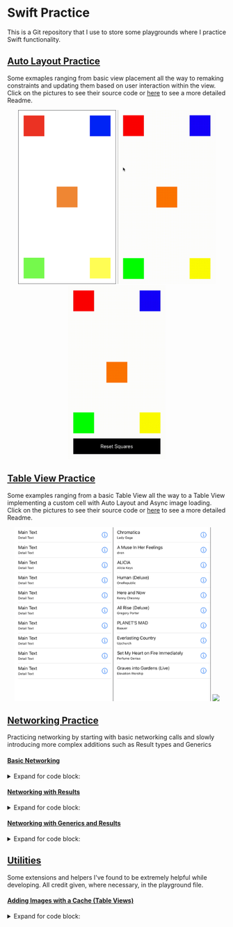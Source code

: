 # Swift Practice
This is a Git repository that I use to store some playgrounds where I practice Swift functionality.

## [Auto Layout Practice](https://github.com/StevenWorrall/Swift-Practice/tree/master/AutoLayout/)
Some exmaples ranging from basic view placement all the way to remaking constraints and updating them based on user interaction within the view. Click on the pictures to see their source code or [here](https://github.com/StevenWorrall/Swift-Practice/tree/master/AutoLayout/) to see a more detailed Readme.
<p align="center">
	<a href="https://github.com/StevenWorrall/Swift-Practice/tree/master/AutoLayout/BasicAutoLayout.playground"><img src="https://github.com/StevenWorrall/Swift-Practice/blob/master/Pictures/BasicAutoLayout.png" height=400px width=auto ></a>
	<a href="https://github.com/StevenWorrall/Swift-Practice/tree/master/AutoLayout/BasicAnimationAutoLayout.playground"><img src="https://github.com/StevenWorrall/Swift-Practice/blob/master/Pictures/BasicAnimationAutoLayout.gif" height=400px width=auto ></a>
	<a href="https://github.com/StevenWorrall/Swift-Practice/tree/master/AutoLayout/RemakeAnimationAutoLayout.playground"><img src="https://github.com/StevenWorrall/Swift-Practice/blob/master/Pictures/RemakeAnimationAutoLayout.gif" height=400px width=auto ></a>
</p>


## [Table View Practice](https://github.com/StevenWorrall/Swift-Practice/tree/master/TableView/)
Some examples ranging from a basic Table View all the way to a Table View implementing a custom cell with Auto Layout and Async image loading. Click on the pictures to see their source code or [here](https://github.com/StevenWorrall/Swift-Practice/tree/master/TableView/) to see a more detailed Readme.
<p align="center">
	<a href="https://github.com/StevenWorrall/Swift-Practice/tree/master/TableView/BasicTableView.playground"><img src="https://github.com/StevenWorrall/Swift-Practice/blob/master/Pictures/BasicTableView.png" height=400px width=auto ></a>
	<a href="https://github.com/StevenWorrall/Swift-Practice/tree/master/TableView/TextBasedWithNetwork.playground"><img src="https://github.com/StevenWorrall/Swift-Practice/blob/master/Pictures/TextBasedWithNetwork.png" height=400px width=auto ></a>
	<a href="https://github.com/StevenWorrall/Swift-Practice/tree/master/TableView/TextBasedWithImagePopover.playground"><img src="https://github.com/StevenWorrall/Swift-Practice/blob/master/Pictures/TextBasedWithImagePopover.png" height=400px width=auto ></a>
</p>

## [Networking Practice](https://github.com/StevenWorrall/Swift-Practice/tree/master/Networking/)
Practicing networking by starting with basic networking calls and slowly introducing more complex additions such as Result types and Generics
#### [Basic Networking](https://github.com/StevenWorrall/Swift_Practice/tree/master/Networking/BasicNetworking.playground)
<details>
  <summary>Expand for code block:</summary>
  
```swift
func fetchItunesData(completion: @escaping (FeedResponse?, Error?) -> ()) {
    guard let url = URL(string: urlString) else { return }
    
    URLSession.shared.dataTask(with: url) { (data, resp, error) in
        if let err = error {
            completion(nil, err)
            return
        }
        do {
            let albumData = try JSONDecoder().decode(FeedResponse.self, from: data!)
            completion(albumData, nil)
        } catch let jsonError {
            completion(nil, jsonError)
        }
    }.resume()
}
```
</details>

#### [Networking with Results](https://github.com/StevenWorrall/Swift_Practice/tree/master/Networking/ResultsTypeNetworking.playground)
<details>
  <summary>Expand for code block:</summary>
  
```swift
func fetchItunesDataWithResults(completion: @escaping (Result<FeedResponse, Error>) -> ()) {
	URLSession.shared.dataTask(with: url) { (data, resp, err) in
        if let err = err {
            completion(.failure(err))
            return
        }
    ...

fetchItunesDataWithResults { (result) in
    switch result {
    case .success(let data):
        guard let resultData = data.feed.results else { return }
        
        resultData.forEach({ (album) in
            if let name = album.name {
                print(name)
            }
        })
    ...
}
```
</details>

#### [Networking with Generics and Results](https://github.com/StevenWorrall/Swift_Practice/tree/master/Networking/GenericsNetworking.playground)
<details>
  <summary>Expand for code block:</summary>

```swift
public func fetchGenericData<T: Decodable>(urlString: String, completion: @escaping ((Result<T, Error>) -> () )) {
	...
    do {
       	let dataResponse = try JSONDecoder().decode(T.self, from: data)
        completion(.success(dataResponse))
    } catch let jsonError {
        completion(.failure(jsonError))
    }
}

fetchGenericData(urlString: urlString) { (result: Result<FeedResponse, Error>) in
    ...
```
</details>




## [Utilities](https://github.com/StevenWorrall/Swift-Practice/tree/master/Networking/)
Some extensions and helpers I've found to be extremely helpful while developing. All credit given, where necessary, in the playground file.
#### [Adding Images with a Cache (Table Views)](https://github.com/StevenWorrall/Swift_Practice/tree/master/Utilities/AddingImagesWithCache.playground)
<details>
  <summary>Expand for code block:</summary>
  
```swift
let imageCache = NSCache<AnyObject, AnyObject>()

class CustomImageView: UIImageView {
    var imageUrlString: String?
    func loadImageUsingUrlString(_ urlString: String) {
        let url = URL(string: urlString)
        imageUrlString = urlString
        image = nil

        if let imageFromCache = imageCache.object(forKey: urlString as AnyObject) as? UIImage {
            self.image = imageFromCache
            return
        }
        URLSession.shared.dataTask(with: url!) { (data, response, error) in
            if error != nil {
                print(error!)
                return
            }
            DispatchQueue.main.async {
                let imageToCache = UIImage(data: data!)
                if self.imageUrlString == urlString {
                    self.image = imageToCache
                }
                imageCache.setObject(imageToCache!, forKey: urlString as AnyObject)
            }
        }.resume()
    }
}
```
</details>




